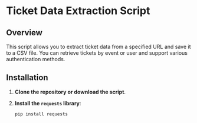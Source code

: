 # Ticket Data Extraction Script

## Overview
This script allows you to extract ticket data from a specified URL and save it to a CSV file. You can retrieve tickets by event or user and support various authentication methods.

## Installation
1. **Clone the repository or download the script**.
2. **Install the `requests` library**:

   ```bash
   pip install requests
   ```
